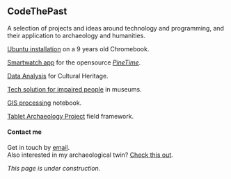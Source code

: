 ## CodeThePast

A selection of projects and ideas around technology and programming, and their application to archaeology and humanities.

[Ubuntu installation](https://codethepast.github.io/PineTimeProject/PineTime.md) on a 9 years old Chromebook.

[Smartwatch app]() for the opensource [*PineTime*](https://wiki.pine64.org/index.php/PineTime).

[Data Analysis]() for Cultural Heritage.

[Tech solution for impaired people]() in museums.

[GIS processing]() notebook.

[Tablet Archaeology Project]() field framework.


####  Contact me

Get in touch by [email]().<br>
Also interested in my archaeological twin? [Check this out](https://unior.academia.edu/OrlandoCerasuolo).

*This page is under construction.*
